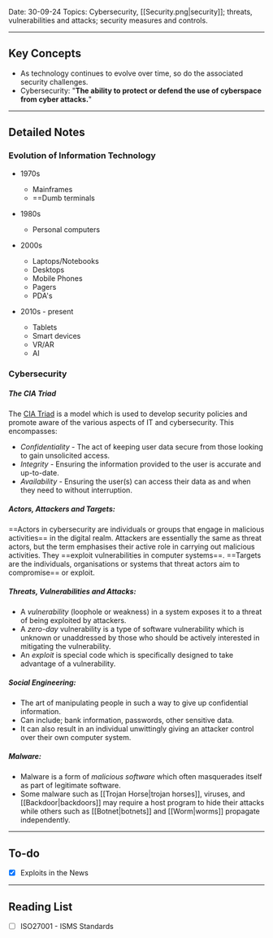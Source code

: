 
Date: 30-09-24
Topics: Cybersecurity, [[Security.png|security]]; threats, vulnerabilities and attacks; security measures and controls.

---

## Key Concepts

-  As technology continues to evolve over time, so do the associated security challenges.
-  Cybersecurity: "**The ability to protect or defend the use of cyberspace from cyber attacks.**"

--- 

## Detailed Notes

### Evolution of Information Technology

- 1970s
	-  Mainframes
	-  ==Dumb terminals
	
- 1980s
	-  Personal computers
	
- 2000s
	-  Laptops/Notebooks
	-  Desktops
	-  Mobile Phones
	-  Pagers
	-  PDA's
	
- 2010s - present
	-  Tablets
	-  Smart devices
	-  VR/AR
	-  AI
### Cybersecurity

##### The CIA Triad
The [CIA Triad](https://www.techtarget.com/whatis/definition/Confidentiality-integrity-and-availability-CIA) is a model which is used to develop security policies and promote aware of the various aspects of IT and cybersecurity. This encompasses:
- *Confidentiality* - The act of keeping user data secure from those looking to gain unsolicited access.
- *Integrity* - Ensuring the information provided to the user is accurate and up-to-date.
- *Availability* - Ensuring the user(s) can access their data as and when they need to without interruption.
##### Actors, Attackers and Targets:
==Actors in cybersecurity are individuals or groups that engage in malicious activities== in the digital realm.
Attackers are essentially the same as threat actors, but the term emphasises their active role in carrying out malicious activities. They ==exploit vulnerabilities in computer systems==.
==Targets are the individuals, organisations or systems that threat actors aim to compromise== or exploit.
##### Threats, Vulnerabilities and Attacks:
- A *vulnerability* (loophole or weakness) in a system exposes it to a threat of being exploited by attackers.
- A *zero-day* vulnerability is a type of software vulnerability which is unknown or unaddressed by those who should be actively interested in mitigating the vulnerability.
- An *exploit* is special code which is specifically designed to take advantage of a vulnerability.
##### Social Engineering:
- The art of manipulating people in such a way to give up confidential information.
- Can include; bank information, passwords, other sensitive data.
- It can also result in an individual unwittingly giving an attacker control over their own computer system.
##### Malware:
- Malware is a form of *malicious software* which often masquerades itself as part of legitimate software.
- Some malware such as [[Trojan Horse|trojan horses]], viruses, and [[Backdoor|backdoors]] may require a host program to hide their attacks while others such as [[Botnet|botnets]] and [[Worm|worms]] propagate independently.

---
## To-do

- [x] Exploits in the News

---
## Reading List

- [ ] ISO27001 - ISMS Standards